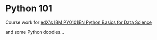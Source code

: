 # Python 101
Course work for [edX's IBM PY0101EN Python Basics for Data Science](https://courses.edx.org/courses/course-v1:IBM+PY0101EN+1T2019/course/)

and some Python doodles...

